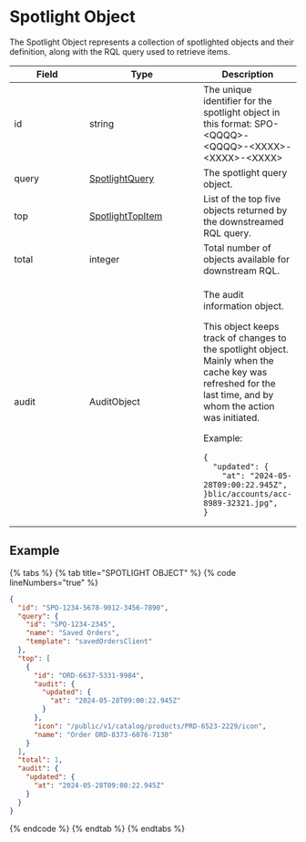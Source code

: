 # Spotlight Object

The Spotlight Object represents a collection of spotlighted objects and their definition, along with the RQL query used to retrieve items.

<table><thead><tr><th width="166">Field</th><th width="223">Type</th><th>Description</th></tr></thead><tbody><tr><td>id</td><td>string</td><td>The unique identifier for the spotlight object in this format: SPO-&#x3C;QQQQ>-&#x3C;QQQQ>-&#x3C;XXXX>-&#x3C;XXXX>-&#x3C;XXXX></td></tr><tr><td>query</td><td><a href="../spotlight-query/">SpotlightQuery</a></td><td>The spotlight query object.</td></tr><tr><td>top</td><td><a href="spotlight-topitem.md">SpotlightTopItem</a></td><td>List of the top five objects returned by the downstreamed RQL query.</td></tr><tr><td>total</td><td>integer</td><td>Total number of objects available for downstream RQL.</td></tr><tr><td>audit</td><td>AuditObject</td><td><p>The audit information object. </p><p>This object keeps track of changes to the spotlight object. Mainly when the cache key was refreshed for the last time, and by whom the action was initiated.</p><p>Example:</p><pre class="language-json" data-overflow="wrap"><code class="lang-json">{
  "updated": {
    "at": "2024-05-28T09:00:22.945Z",
}blic/accounts/acc-8989-32321.jpg",
}
</code></pre></td></tr></tbody></table>

## Example <a href="#example" id="example"></a>

{% tabs %}
{% tab title="SPOTLIGHT OBJECT" %}
{% code lineNumbers="true" %}
```json
{
  "id": "SPO-1234-5678-9012-3456-7890",
  "query": {
    "id": "SPQ-1234-2345",
    "name": "Saved Orders",
    "template": "savedOrdersClient"
  },
  "top": [
    {
      "id": "ORD-6637-5331-9984",
      "audit": {
        "updated": {
          "at": "2024-05-28T09:00:22.945Z"
        }
      },
      "icon": "/public/v1/catalog/products/PRD-6523-2229/icon",
      "name": "Order ORD-8373-6076-7130"
    }
  ],
  "total": 1,
  "audit": {
    "updated": {
      "at": "2024-05-28T09:00:22.945Z"
    }
  }
}
```
{% endcode %}
{% endtab %}
{% endtabs %}
